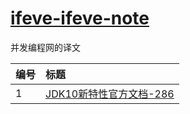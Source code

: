 # [ifeve-ifeve-note][duanzx]
并发编程网的译文

| 编号    | 标题                                    
| :--- | :--------------------------------------- 
| 1    | [JDK10新特性官方文档-286][001]                           

[duanzx]: https://github.com/duanzx/ifeve-note
[001]: https://github.com/duanzx/ifeve-note/blob/master/note/20190527/target.md
